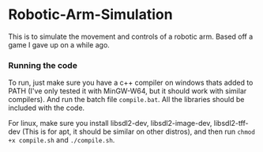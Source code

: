 # Robotic-Arm-Simulation

This is to simulate the movement and controls of a robotic arm. Based off a game I gave up on a while ago.


### Running the code

To run, just make sure you have a c++ compiler on windows thats added to PATH (I've only tested it with MinGW-W64, but it should work with similar compilers). And run the batch file ```compile.bat```. All the libraries should be included with the code.


For linux, make sure you install libsdl2-dev, libsdl2-image-dev, libsdl2-tff-dev (This is for apt, it should be similar on other distros), and then run ```chmod +x compile.sh``` and ```./compile.sh```.